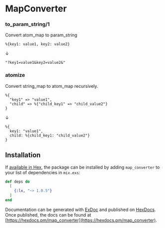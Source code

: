 # MapConverter

### to_param_string/1
Convert atom_map to param_string
```elixir:to_param_string/1
%{key1: value1, key2: value2}
```
  ↓
```
"?key1=value1&key2=value2&"
```

### atomize
Convert string_map to atom_map recursively.
```elixir:MapConverter.atomize/1
%{
  "key1" => "value1",
  "child" => %{"child_key1" => "child_value2"}
}
```
  ↓
```
%{
  key1: "value1",
  child: %{child_key1: "child_value2"}
}
``` 


## Installation

If [available in Hex](https://hex.pm/docs/publish), the package can be installed
by adding `map_converter` to your list of dependencies in `mix.exs`:

```elixir
def deps do
  [
    {:lx, "~> 1.0.5"}
  ]
end
```

Documentation can be generated with [ExDoc](https://github.com/elixir-lang/ex_doc)
and published on [HexDocs](https://hexdocs.pm). Once published, the docs can
be found at [https://hexdocs.pm/map_converter](https://hexdocs.pm/map_converter).

